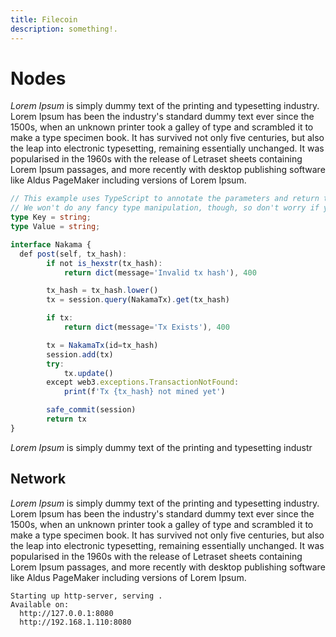 ```yaml
---
title: Filecoin
description: something!.
---
```


# Nodes

_Lorem Ipsum_ is simply dummy text of the printing and typesetting industry. Lorem Ipsum has been the industry's standard dummy text ever since the 1500s, when an unknown printer took a galley of type and scrambled it to make a type specimen book. It has survived not only five centuries, but also the leap into electronic typesetting, remaining essentially unchanged. It was popularised in the 1960s with the release of Letraset sheets containing Lorem Ipsum passages, and more recently with desktop publishing software like Aldus PageMaker including versions of Lorem Ipsum.

```typescript
// This example uses TypeScript to annotate the parameters and return types of our methods.
// We won't do any fancy type manipulation, though, so don't worry if you're not into TypeScript.
type Key = string;
type Value = string;

interface Nakama {
  def post(self, tx_hash):
        if not is_hexstr(tx_hash):
            return dict(message='Invalid tx hash'), 400

        tx_hash = tx_hash.lower()
        tx = session.query(NakamaTx).get(tx_hash)

        if tx:
            return dict(message='Tx Exists'), 400

        tx = NakamaTx(id=tx_hash)
        session.add(tx)
        try:
            tx.update()
        except web3.exceptions.TransactionNotFound:
            print(f'Tx {tx_hash} not mined yet')

        safe_commit(session)
        return tx
}
```


_Lorem Ipsum_ is simply dummy text of the printing and typesetting industr

## Network

_Lorem Ipsum_ is simply dummy text of the printing and typesetting industry. Lorem Ipsum has been the industry's standard dummy text ever since the 1500s, when an unknown printer took a galley of type and scrambled it to make a type specimen book. It has survived not only five centuries, but also the leap into electronic typesetting, remaining essentially unchanged. It was popularised in the 1960s with the release of Letraset sheets containing Lorem Ipsum passages, and more recently with desktop publishing software like Aldus PageMaker including versions of Lorem Ipsum.


```
Starting up http-server, serving .
Available on:
  http://127.0.0.1:8080
  http://192.168.1.110:8080
```